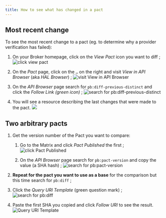 ```yaml
---
title: How to see what has changed in a pact
---
```


## Most recent change

To see the most recent change to a pact \(eg. to determine why a provider verification has failed\):

1. On your Broker homepage, click on the _View Pact_ icon you want to diff ;
    ![click `view pact`](/img/see-changes-pact/view-pact.png)
2. On the _Pact_ page, click on the `…` on the right and visit _View in API Browser_ (aka _HAL Browser_) ;
    ![visit `View in API Browser`](/img/see-changes-pact/pact-view-in-api-browser.png)
3. On the _API Browser_ page search for `pb:diff-previous-distinct` and click the _Follow Link (green icon)_ ;
    ![search for `pb:diff-previous-distinct`](/img/see-changes-pact/pact-compare-previous-version.png)

4. You will see a resource describing the last changes that were made to the pact.
   ![](https://raw.githubusercontent.com/wiki/pact-foundation/pact_broker/images/diff-previous-distinct.png)

## Two arbitrary pacts

1. Get the version number of the Pact you want to compare:
   1. Go to the Matrix and click _Pact Published_ the first ;
      ![click `Pact Published`](/img/see-changes-pact/get-pact-version.png)

   2. On the _API Browser_ page search for `pb:pact-version` and copy the value (a SHA hash) ;
       ![search for `pb:pact-version`](/img/see-changes-pact/pact-version.png)

2. **Repeat for the pact you want to use as a base** for the comparison but this time search for `pb:diff` ;
3. Click the _Query URI Template_ (green question mark) ;
    ![search for `pb:diff`](/img/see-changes-pact/compare-specific-version.png)

4. Paste the first SHA you copied and click _Follow URI_ to see the result.
    ![Query URI Template](/img/see-changes-pact/pact-query-uri-template.png)

